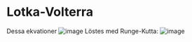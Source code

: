 # Lotka-Volterra
Dessa ekvationer
![image](https://github.com/user-attachments/assets/71eb1a81-5290-4769-a4e1-8b84e8545446)
Löstes med Runge-Kutta:
![image](https://github.com/user-attachments/assets/4b3bad0a-2f14-4945-83ce-7a3ace575b74)
